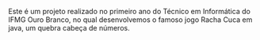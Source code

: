 Este é um projeto realizado no primeiro ano do Técnico em Informática do IFMG Ouro Branco, no qual desenvolvemos o famoso jogo Racha Cuca em java, um quebra cabeça de números.
